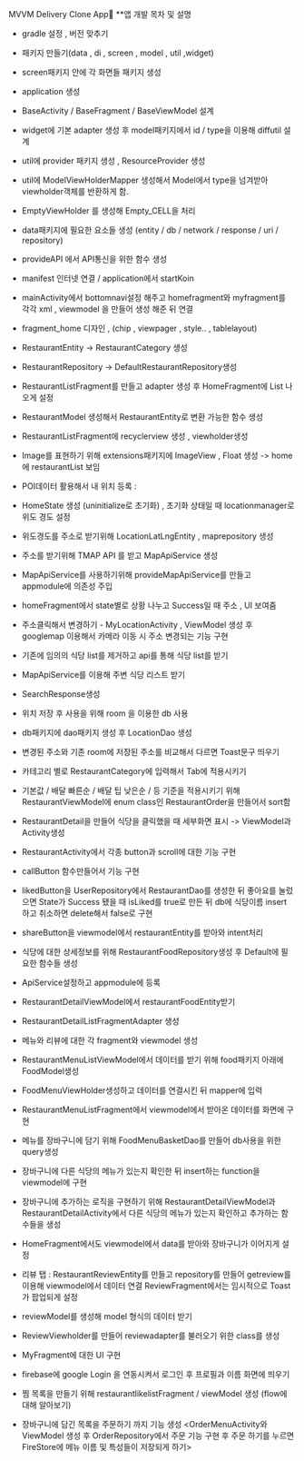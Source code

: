  MVVM Delivery Clone App🛒
**앱 개발 목차 및 설명


- gradle 설정 , 버전 맞추기 
- 패키지 만들기(data , di , screen , model , util ,widget) 
- screen패키지 안에 각 화면들 패키지 생성 
- application 생성  
- BaseActivity / BaseFragment / BaseViewModel 설계 
- widget에 기본 adapter 생성 후 model패키지에서 id / type을 이용해 diffutil 설계 
- util에 provider 패키지 생성 , ResourceProvider 생성 
- util에 ModelViewHolderMapper 생성해서 Model에서 type을 넘겨받아 viewholder객체를 반환하게 함. 
- EmptyViewHolder 를 생성해 Empty_CELL을 처리   
- data패키지에 필요한 요소들 생성 (entity / db / network / response / uri / repository) 
   
- provideAPI 에서 API통신을 위한 함수 생성
- manifest 인터넷 연결 / application에서 startKoin
- mainActivity에서 bottomnavi설정 해주고 homefragment와 myfragment를 
  각각 xml  , viewmodel 을 만들어 생성 해준 뒤 연결
- fragment_home 디자인 , (chip , viewpager , style.. , tablelayout)
- RestaurantEntity  -> RestaurantCategory 생성
- RestaurantRepository -> DefaultRestaurantRepository생성
- RestaurantListFragment를 만들고 adapter 생성 후 HomeFragment에 List 나오게 설정
- RestaurantModel 생성해서 RestaurantEntity로 변환 가능한 함수 생성
- RestaurantListFragment에 recyclerview 생성 , viewholder생성 
- Image를 표현하기 위해 extensions패키지에 ImageView , Float 생성 -> home에 restaurantList 보임
- POI데이터 활용해서 내 위치 등록 : 
- HomeState 생성 (uninitialize로 초기화) , 초기화 상태일 때 locationmanager로 위도 경도 설정
- 위도경도를 주소로 받기위해   LocationLatLngEntity , maprepository 생성
- 주소를 받기위해 TMAP API 를 받고 MapApiService 생성
- MapApiService를 사용하기위해 provideMapApiService를 만들고 appmodule에 의존성 주입
- homeFragment에서 state별로 상황 나누고 Success일 때 주소 , UI 보여줌
- 주소클릭해서 변경하기  - MyLocationActivity , ViewModel 생성 후 googlemap 이용해서 
   카메라 이동 시 주소 변경되는 기능 구현
- 기존에 임의의 식당 list를 제거하고 api를 통해 식당 list를 받기
- MapApiService를 이용해 주변 식당 리스트 받기 
- SearchResponse생성 
- 위치 저장 후 사용을 위해 room 을 이용한 db 사용
- db패키지에 dao패키지 생성 후 LocationDao 생성
- 변경된 주소와 기존 room에 저장된 주소를 비교해서 다르면 Toast문구 띄우기
- 카테고리 별로 RestaurantCategory에 입력해서 Tab에 적용시키기
- 기본값 / 배달 빠른순 / 배달 팁 낮은순 / 등 기준을 적용시키기 위해 RestaurantViewModel에 
    enum class인 RestaurantOrder을 만들어서 sort함
- RestaurantDetail을 만들어 식당을 클릭했을 때 세부화면 표시 -> ViewModel과 Activity생성
- RestaurantActivity에서 각종 button과 scroll에 대한 기능 구현
- callButton 함수만들어서 기능 구현
- likedButton을 UserRepository에서 RestaurantDao를 생성한 뒤 좋아요를 눌렀으면 State가 Success
   됐을 때 isLiked를 true로 만든 뒤 db에 식당이름 insert 하고 취소하면 delete해서 false로 구현
- shareButton을 viewmodel에서 restaurantEntity를 받아와 intent처리
- 식당에 대한 상세정보를 위해 RestaurantFoodRepository생성 후 Default에 필요한 함수들 생성
- ApiService설정하고 appmodule에 등록
- RestaurantDetailViewModel에서 restaurantFoodEntity받기
- RestaurantDetailListFragmentAdapter 생성
- 메뉴와 리뷰에 대한 각 fragment와 viewmodel 생성
- RestaurantMenuListViewModel에서 데이터를 받기 위해 food패키지 아래에 FoodModel생성
- FoodMenuViewHolder생성하고 데이터를 연결시킨 뒤 mapper에 입력
- RestaurantMenuListFragment에서 viewmodel에서 받아온 데이터를 화면에 구현
- 메뉴를 장바구니에 담기 위해 FoodMenuBasketDao를 만들어 db사용을 위한 query생성
- 장바구니에 다른 식당의 메뉴가 있는지 확인한 뒤 insert하는 function을 viewmodel에 구현
- 장바구니에 추가하는 로직을 구현하기 위해 RestaurantDetailViewModel과 RestaurantDetailActivity에서 
   다른 식당의 메뉴가 있는지 확인하고 추가하는 함수들을 생성
- HomeFragment에서도 viewmodel에서 data를 받아와 장바구니가 이어지게 설정
- 리뷰 탭  : RestaurantReviewEntity를 만들고 repository를 만들어 getreview를 이용해 viewmodel에서 데이터 연결
   ReviewFragment에서는 임시적으로 Toast가 팝업되게 설정
- reviewModel를 생성해 model 형식의 데이터 받기
- ReviewViewholder를 만들어 reviewadapter를 불러오기 위한 class를 생성
- MyFragment에 대한 UI 구현
- firebase에 google Login 을 연동시켜서 로그인 후 프로필과 이름 화면에 띄우기
- 찜 목록을 만들기 위해 restaurantlikelistFragment / viewModel 생성
(flow에 대해 알아보기)
- 장바구니에 담긴 목록을 주문하기 까지 기능 생성 
<OrderMenuActivity와 ViewModel 생성 후 OrderRepository에서 주문 기능 구현 후 주문 하기를 누르면 FireStore에 메뉴 이름 및 특성들이 저장되게 하기>

